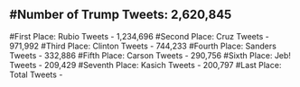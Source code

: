 #Number of Trump Tweets: 2,620,845
---
#First Place: Rubio Tweets - 1,234,696
#Second Place: Cruz Tweets - 971,992
#Third Place: Clinton Tweets - 744,233
#Fourth Place: Sanders Tweets - 332,886
#Fifth Place: Carson Tweets - 290,756
#Sixth Place: Jeb! Tweets - 209,429
#Seventh Place: Kasich Tweets - 200,797
#Last Place: Total Tweets -  
